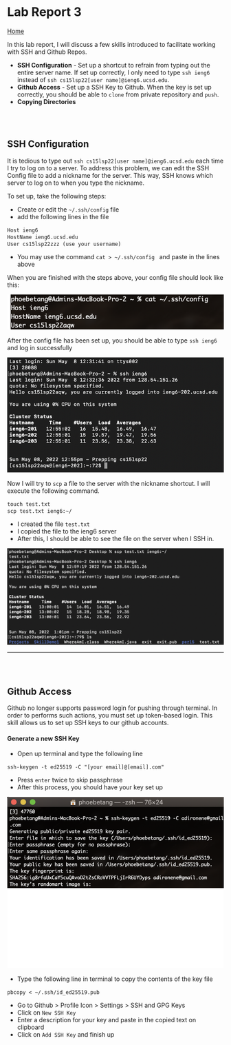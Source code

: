 # Lab Report 3

[Home](https://adironene.github.io/CSE15l/index.html) 

In this lab report, I will discuss a few skills introduced to facilitate working with SSH and Github Repos. 
- **SSH Configuration** - Set up a shortcut to refrain from typing out the entire server name. If set up correctly, I only need to type `ssh ieng6` instead of `ssh cs15lsp22[user name]@ieng6.ucsd.edu`.
- **Github Access** - Set up a SSH Key to Github. When the key is set up correctly, you should be able to `clone` from private repository and `push`.
- **Copying Directories**

<br/><br/>

## SSH Configuration

It is tedious to type out `ssh cs15lsp22[user name]@ieng6.ucsd.edu` each time I try to log on to a server. To address this problem, we can edit the SSH Config file to add a nickname for the server. This way, SSH knows which server to log on to when you type the nickname.


To set up, take the following steps:
- Create or edit the `~/.ssh/config` file
- add the following lines in the file

```
Host ieng6
HostName ieng6.ucsd.edu
User cs15lsp22zzz (use your username)
```

- You may use the command `cat > ~/.ssh/config ` and paste in the lines above

When you are finished with the steps above, your config file should look like this:


![image](images/Lab3/SSH_Config.png)

After the config file has been set up, you should be able to type `ssh ieng6` and log in successfully

![image](images/Lab3/Ieng6_Login.png)

Now I will try to `scp` a file to the server with the nickname shortcut. I will execute the following command.
```
touch test.txt
scp test.txt ieng6:~/
```
- I created the file `test.txt`
- I copied the file to the ieng6 server
- After this, I should be able to see the file on the server when I SSH in.

![image](images/Lab3/SCP_ieng6.png)

----

<br/><br/>

## Github Access

Github no longer supports password login for pushing through terminal. In order to performs such actions, you must set up token-based login. This skill allows us to set up SSH keys to our github accounts.

#### Generate a new SSH Key
- Open up terminal and type the following line

```
ssh-keygen -t ed25519 -C "[your email]@[email].com"
```
- Press `enter` twice to skip passphrase
- After this process, you should have your key set up

![image](images/Lab3/setKey.png)

- Type the following line in terminal to copy the contents of the key file

```
pbcopy < ~/.ssh/id_ed25519.pub
```
- Go to Github > Profile Icon > Settings > SSH and GPG Keys
- Click on `New SSH Key`
- Enter a description for your key and paste in the copied text on clipboard
- Click on `Add SSH Key` and finish up

